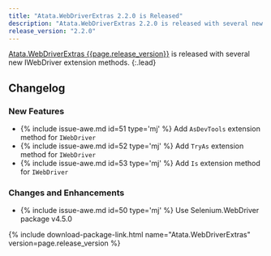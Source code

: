 ```yaml
---
title: "Atata.WebDriverExtras 2.2.0 is Released"
description: "Atata.WebDriverExtras 2.2.0 is released with several new IWebDriver extension methods."
release_version: "2.2.0"
---
```


[Atata.WebDriverExtras {{page.release_version}}](https://www.nuget.org/packages/Atata.WebDriverExtras/{{page.release_version}})
is released with several new IWebDriver extension methods.
{:.lead}

<!--more-->

## Changelog

### New Features

- {% include issue-awe.md id=51 type='mj' %} Add `AsDevTools` extension method for `IWebDriver`
- {% include issue-awe.md id=52 type='mj' %} Add `TryAs` extension method for `IWebDriver`
- {% include issue-awe.md id=53 type='mj' %} Add `Is` extension method for `IWebDriver`

### Changes and Enhancements

- {% include issue-awe.md id=50 type='mj' %} Use Selenium.WebDriver package v4.5.0

{% include download-package-link.html name="Atata.WebDriverExtras" version=page.release_version %}